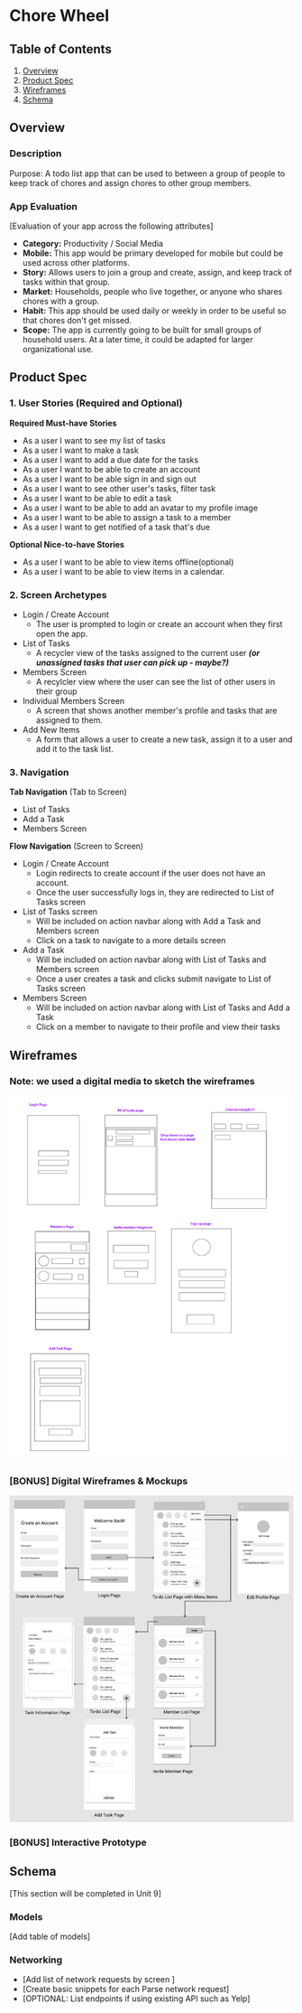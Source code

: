 # Chore Wheel

## Table of Contents
1. [Overview](#Overview)
1. [Product Spec](#Product-Spec)
1. [Wireframes](#Wireframes)
2. [Schema](#Schema)

## Overview
### Description
Purpose: A todo list app that can be used to between a group of people to keep track of chores and assign chores to other group members.

### App Evaluation
[Evaluation of your app across the following attributes]
- **Category:** Productivity / Social Media
- **Mobile:** This app would be primary developed for mobile but could be used across other platforms.
- **Story:** Allows users to join a group and create, assign, and keep track of tasks within that group.
- **Market:** Households, people who live together, or anyone who shares chores with a group.
- **Habit:** This app should be used daily or weekly in order to be useful so that chores don't get missed.
- **Scope:** The app is currently going to be built for small groups of household users. At a later time, it could be adapted for larger organizational use.

## Product Spec

### 1. User Stories (Required and Optional)

**Required Must-have Stories**

* As a user I want to see my list of tasks 
* As a user I want to make a task
* As a user I want to add a due date for the tasks
* As a user I want to be able to create an account
* As a user I want to be able sign in and sign out
* As a user I want to see other user's tasks, filter task
* As a user I want to be able to edit a task
* As a user I want to be able to add an avatar to my profile image
* As a user I want to be able to assign a task to a member
* As a user I want to get notified of a task that's due


**Optional Nice-to-have Stories**

* As a user I want to be able to view items offline(optional)
* As a user I want to be able to view items in a calendar.

### 2. Screen Archetypes

* Login / Create Account
   * The user is prompted to login or create an account when they first open the app.
* List of Tasks
   * A recycler view of the tasks assigned to the current user ***(or unassigned tasks that user can pick up - maybe?)***
* Members Screen
   * A recylcler view where the user can see the list of other users in their group
* Individual Members Screen
   * A screen that shows another member's profile and tasks that are assigned to them.
* Add New Items
   * A form that allows a user to create a new task, assign it to a user and add it to the task list.

### 3. Navigation

**Tab Navigation** (Tab to Screen)

* List of Tasks
* Add a Task
* Members Screen

**Flow Navigation** (Screen to Screen)

* Login / Create Account
   * Login redirects to create account if the user does not have an account.
   * Once the user successfully logs in, they are redirected to List of Tasks screen
* List of Tasks screen
   * Will be included on action navbar along with Add a Task and Members screen
   * Click on a task to navigate to a more details screen
* Add a Task
   * Will be included on action navbar along with List of Tasks and Members screen
   * Once a user creates a task and clicks submit navigate to List of Tasks screen
* Members Screen
   * Will be included on action navbar along with List of Tasks and Add a Task
   * Click on a member to navigate to their profile and view their tasks

## Wireframes
### Note: we used a digital media to sketch the wireframes
<img src="https://github.com/Todo-App-Codepath/todoApp/blob/main/sketch_wireframes.png" width=600>

### [BONUS] Digital Wireframes & Mockups
<img src="https://github.com/Todo-App-Codepath/todoApp/blob/main/wireframes_of_app.png" width=600>

### [BONUS] Interactive Prototype

## Schema 
[This section will be completed in Unit 9]
### Models
[Add table of models]
### Networking
- [Add list of network requests by screen ]
- [Create basic snippets for each Parse network request]
- [OPTIONAL: List endpoints if using existing API such as Yelp]
